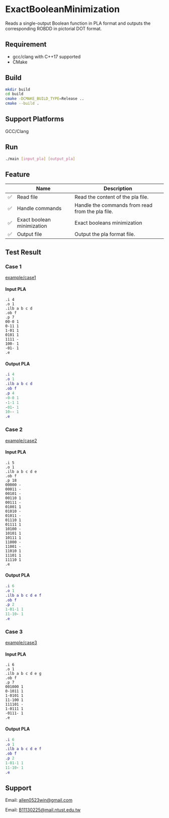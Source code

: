 # ExactBooleanMinimization

Reads a single-output Boolean function in PLA format and outputs the corresponding ROBDD in pictorial DOT format.



## Requirement

- gcc/clang with C++17 supported
- CMake



## Build

```bash
mkdir build
cd build
cmake -DCMAKE_BUILD_TYPE=Release ..
cmake --build .
```



## Support Platforms

GCC/Clang



## Run

```bash
./main [input_pla] [output_pla]
```



## Feature

|          | Name                       | Description                                      |
| :------: | -------------------------- | ------------------------------------------------ |
| &#x2705; | Read file                  | Read the content of the pla file.                |
| &#x2705; | Handle commands            | Handle the commands from read from the pla file. |
| &#x2705; | Exact boolean minimization | Exact booleans minimization                      |
| &#x2705; | Output file                | Output the pla format file.                      |



## Test Result

### Case 1

[example/case1](./example/case1)

#### Input PLA

``` pla
.i 4
.o 1
.ilb a b c d
.ob f
.p 7
00-0 1
0-11 1
1-01 1
0101 1
1111 -
100- 1
-01- 1
.e
```

#### Output PLA

``` dot
.i 4
.o 1
.ilb a b c d 
.ob f
.p 4
-0-0 1
-1-1 1
-01- 1
10-- 1
.e
```



### Case 2
[example/case2](./example/case2)

#### Input PLA

``` pla
.i 5
.o 1
.ilb a b c d e
.ob f
.p 18
00000 -
00011 -
00101 -
00110 1
00111 -
01001 1
01010 -
01011 -
01110 1
01111 1
10100 -
10101 1
10111 1
11000 -
11001 -
11010 1
11101 1
11110 1
.e
```

#### Output PLA

``` dot
.i 6
.o 1
.ilb a b c d e f 
.ob f
.p 2
1-01-1 1
11-10- 1
.e
```



### Case 3

[example/case3](./example/case3)

#### Input PLA

``` pla
.i 6
.o 1
.ilb a b c d e g
.ob f
.p 7
001000 1
0-1011 1
1-0101 1
11-100 1
111101 -
1-0111 1
-0111- 1
.e
```

#### Output PLA

``` dot
.i 6
.o 1
.ilb a b c d e f 
.ob f
.p 2
1-01-1 1
11-10- 1
.e
```



## Support

Email: allen0523win@gmail.com

Email: B11130225@mail.ntust.edu.tw  
